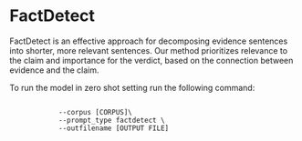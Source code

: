# FactDetect


FactDetect is an effective approach for decomposing evidence sentences into shorter, more relevant sentences. Our method prioritizes relevance to the claim and importance for the verdict, based on the connection between evidence and the claim.


To run the model in zero shot setting run the following command: 
``` python factdetect/prompting.py --llm_model_name [LLM Checkpoint] \ 
```
```         --test_file  [TEST FILE] \
            --corpus [CORPUS]\
            --prompt_type factdetect \
            --outfilename [OUTPUT FILE]
```

